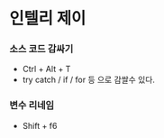 # 인텔리 제이

### 소스 코드 감싸기
- Ctrl + Alt + T
- try catch / if / for 등 으로 감쌀수 있다.

### 변수 리네임
- Shift + f6